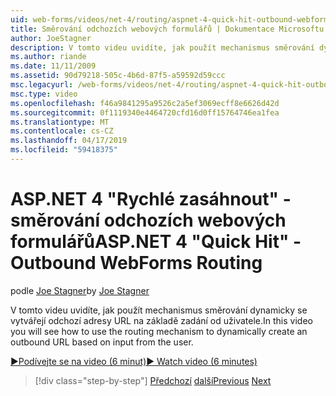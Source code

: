 ```yaml
---
uid: web-forms/videos/net-4/routing/aspnet-4-quick-hit-outbound-webforms-routing
title: Směrování odchozích webových formulářů | Dokumentace Microsoftu
author: JoeStagner
description: V tomto videu uvidíte, jak použít mechanismus směrování dynamicky se vytvářejí odchozí adresy URL na základě zadání od uživatele.
ms.author: riande
ms.date: 11/11/2009
ms.assetid: 90d79218-505c-4b6d-87f5-a59592d59ccc
msc.legacyurl: /web-forms/videos/net-4/routing/aspnet-4-quick-hit-outbound-webforms-routing
msc.type: video
ms.openlocfilehash: f46a9841295a9526c2a5ef3069ecff8e6626d42d
ms.sourcegitcommit: 0f1119340e4464720cfd16d0ff15764746ea1fea
ms.translationtype: MT
ms.contentlocale: cs-CZ
ms.lasthandoff: 04/17/2019
ms.locfileid: "59418375"
---
```

# <a name="aspnet-4-quick-hit---outbound-webforms-routing"></a><span data-ttu-id="e4237-103">ASP.NET 4 "Rychlé zasáhnout" - směrování odchozích webových formulářů</span><span class="sxs-lookup"><span data-stu-id="e4237-103">ASP.NET 4 "Quick Hit" - Outbound WebForms Routing</span></span>

<span data-ttu-id="e4237-104">podle [Joe Stagner](https://github.com/JoeStagner)</span><span class="sxs-lookup"><span data-stu-id="e4237-104">by [Joe Stagner](https://github.com/JoeStagner)</span></span>

<span data-ttu-id="e4237-105">V tomto videu uvidíte, jak použít mechanismus směrování dynamicky se vytvářejí odchozí adresy URL na základě zadání od uživatele.</span><span class="sxs-lookup"><span data-stu-id="e4237-105">In this video you will see how to use the routing mechanism to dynamically create an outbound URL based on input from the user.</span></span> 

[<span data-ttu-id="e4237-106">&#9654;Podívejte se na video (6 minut)</span><span class="sxs-lookup"><span data-stu-id="e4237-106">&#9654; Watch video (6 minutes)</span></span>](https://channel9.msdn.com/Blogs/ASP-NET-Site-Videos/aspnet-4-quick-hit-outbound-webforms-routing)

> [!div class="step-by-step"]
> <span data-ttu-id="e4237-107">[Předchozí](aspnet-4-quick-hit-declarative-webforms-routing.md)
> [další](how-do-i-use-routing-with-aspnet-web-forms.md)</span><span class="sxs-lookup"><span data-stu-id="e4237-107">[Previous](aspnet-4-quick-hit-declarative-webforms-routing.md)
[Next](how-do-i-use-routing-with-aspnet-web-forms.md)</span></span>
